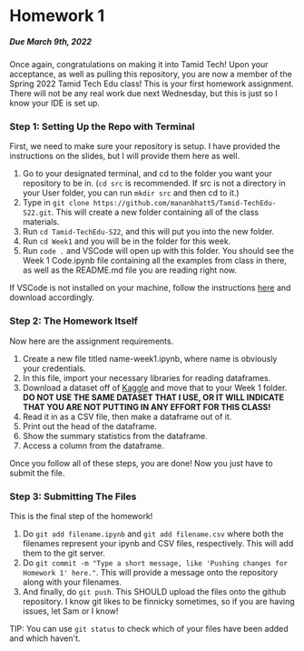 # Homework 1 #
##### *Due March 9th, 2022* #####
Once again, congratulations on making it into Tamid Tech! Upon your acceptance, as well as pulling this repository, you are now a member of the Spring 2022 Tamid Tech Edu class! This is your first homework assignment. There will not be any real work due next Wednesday, but this is just so I know your IDE is set up.

### Step 1: Setting Up the Repo with Terminal ###
First, we need to make sure your repository is setup. I have provided the instructions on the slides, but I will provide them here as well.

1. Go to your designated terminal, and cd to the folder you want your repository to be in. (```cd src``` is recommended. If src is not a directory in your User folder, you can run ```mkdir src``` and then cd to it.)
2. Type in ```git clone https://github.com/mananbhatt5/Tamid-TechEdu-S22.git```. This will create a new folder containing all of the class materials.
3. Run ```cd Tamid-TechEdu-S22```, and this will put you into the new folder.
4. Run ```cd Week1``` and you will be in the folder for this week.
5. Run ```code .``` and VSCode will open up with this folder. You should see the Week 1 Code.ipynb file containing all the examples from class in there, as well as the README.md file you are reading right now. 

If VSCode is not installed on your machine, follow the instructions [here](https://code.visualstudio.com/download) and download accordingly.

### Step 2: The Homework Itself
Now here are the assignment requirements.

1. Create a new file titled name-week1.ipynb, where name is obviously your credentials.
2. In this file, import your necessary libraries for reading dataframes.
3. Download a dataset off of [Kaggle](https://www.kaggle.com/) and move that to your Week 1 folder. **DO NOT USE THE SAME DATASET THAT I USE, OR IT WILL INDICATE THAT YOU ARE NOT PUTTING IN ANY EFFORT FOR THIS CLASS!**
4. Read it in as a CSV file, then make a dataframe out of it.
5. Print out the head of the dataframe.
6. Show the summary statistics from the dataframe.
7. Access a column from the dataframe.

Once you follow all of these steps, you are done! Now you just have to submit the file.

### Step 3: Submitting The Files ###
This is the final step of the homework!

1. Do ```git add filename.ipynb``` and ```git add filename.csv``` where both the filenames represent your ipynb and CSV files, respectively. This will add them to the git server.
2. Do ```git commit -m "Type a short message, like 'Pushing changes for Homework 1' here."```. This will provide a message onto the repository along with your filenames.
3. And finally, do ```git push```. This SHOULD upload the files onto the github repository. I know git likes to be finnicky sometimes, so if you are having issues, let Sam or I know!

TIP: You can use ```git status``` to check which of your files have been added and which haven't.

